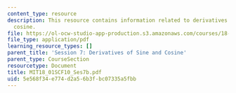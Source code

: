 ```yaml
---
content_type: resource
description: This resource contains information related to derivatives of sine and
  cosine.
file: https://ol-ocw-studio-app-production.s3.amazonaws.com/courses/18-01sc-single-variable-calculus-fall-2010/5e568f34e774d2a56b3fbc07335a5fbb_MIT18_01SCF10_Ses7b.pdf
file_type: application/pdf
learning_resource_types: []
parent_title: 'Session 7: Derivatives of Sine and Cosine'
parent_type: CourseSection
resourcetype: Document
title: MIT18_01SCF10_Ses7b.pdf
uid: 5e568f34-e774-d2a5-6b3f-bc07335a5fbb
---
```

